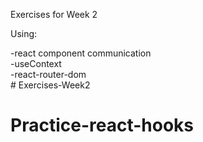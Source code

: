 Exercises for Week 2 <br />

Using: <br />

-react component communication <br />
-useContext <br />
-react-router-dom <br />
#   E x e r c i s e s - W e e k 2 
 
 
# Practice-react-hooks
